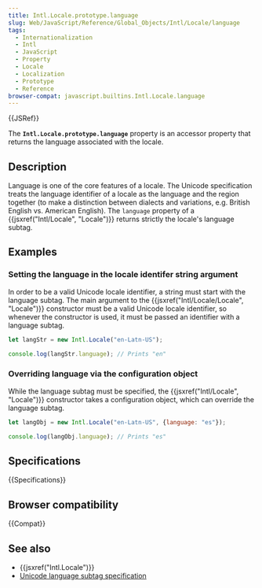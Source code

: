 ```yaml
---
title: Intl.Locale.prototype.language
slug: Web/JavaScript/Reference/Global_Objects/Intl/Locale/language
tags:
  - Internationalization
  - Intl
  - JavaScript
  - Property
  - Locale
  - Localization
  - Prototype
  - Reference
browser-compat: javascript.builtins.Intl.Locale.language
---
```

{{JSRef}}

The **`Intl.Locale.prototype.language`** property is an accessor property that
returns the language associated with the locale.

## Description

Language is one of the core features of a locale. The Unicode specification
treats the language identifier of a locale as the language and the region
together (to make a distinction between dialects and variations, e.g. British
English vs. American English). The `language` property of a
{{jsxref("Intl/Locale", "Locale")}} returns strictly the locale's
language subtag.

## Examples

### Setting the language in the locale identifer string argument

In order to be a valid Unicode locale identifier, a string must start with the
language subtag. The main argument to the
{{jsxref("Intl/Locale/Locale", "Locale")}} constructor must be a
valid Unicode locale identifier, so whenever the constructor is used, it must be
passed an identifier with a language subtag.

```js
let langStr = new Intl.Locale("en-Latn-US");

console.log(langStr.language); // Prints "en"
```

### Overriding language via the configuration object

While the language subtag must be specified, the
{{jsxref("Intl/Locale", "Locale")}} constructor takes a
configuration object, which can override the language subtag.

```js
let langObj = new Intl.Locale("en-Latn-US", {language: "es"});

console.log(langObj.language); // Prints "es"
```

## Specifications

{{Specifications}}

## Browser compatibility

{{Compat}}

## See also

- {{jsxref("Intl.Locale")}}
- [Unicode language subtag specification](https://www.unicode.org/reports/tr35/#unicode_language_subtag_validity)
